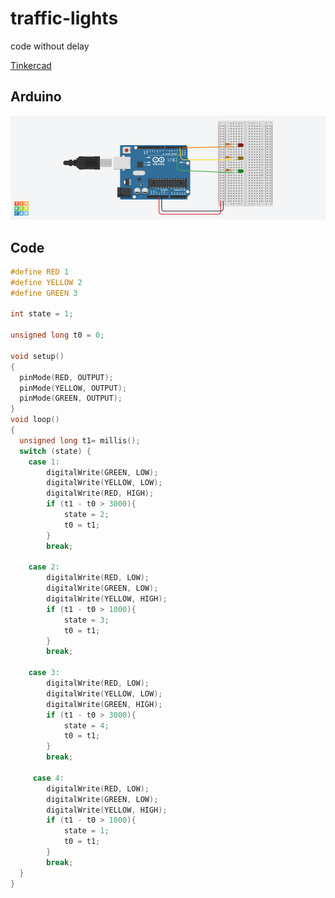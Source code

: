 # traffic-lights
code without delay

[Tinkercad](https://www.tinkercad.com/things/6PbPpC8jEPf-fantastic-wolt-leelo/editel?returnTo=%2Fdashboard)

## Arduino

![img](FantasticWolt-Leelo.png)

## Code

```C++
#define RED 1
#define YELLOW 2
#define GREEN 3

int state = 1;

unsigned long t0 = 0;

void setup()
{
  pinMode(RED, OUTPUT);
  pinMode(YELLOW, OUTPUT);
  pinMode(GREEN, OUTPUT);
}
void loop()
{
  unsigned long t1= millis();
  switch (state) {
    case 1:
   		digitalWrite(GREEN, LOW);
    	digitalWrite(YELLOW, LOW);
    	digitalWrite(RED, HIGH);
    	if (t1 - t0 > 3000){
    		state = 2;
      		t0 = t1;
    	}
    	break;
   
    case 2:
        digitalWrite(RED, LOW);
    	digitalWrite(GREEN, LOW);
    	digitalWrite(YELLOW, HIGH);
        if (t1 - t0 > 1000){
    		state = 3;
      		t0 = t1;
    	}
    	break;
   
    case 3:
        digitalWrite(RED, LOW);
    	digitalWrite(YELLOW, LOW);
   	 	digitalWrite(GREEN, HIGH);
        if (t1 - t0 > 3000){
    		state = 4;
      		t0 = t1;
    	}
    	break;
    
     case 4:
        digitalWrite(RED, LOW);
    	digitalWrite(GREEN, LOW);
    	digitalWrite(YELLOW, HIGH);
        if (t1 - t0 > 1000){
    		state = 1;
      		t0 = t1;
    	}
    	break;
  }  
}
```
